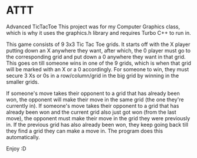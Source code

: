 # ATTT
 Advanced TicTacToe
 This project was for my Computer Graphics class, which is why it uses the graphics.h library and requires Turbo C++ to run in.

This game consists of 9 3x3 Tic Tac Toe grids. 
It starts off with the X player putting down an X anywhere they want, after which, the 0 player must go to the corresponding grid and put down a 0 anywhere they want in that grid. This goes on till someone wins in one of the 9 grids, which is when that grid will be marked with an X or a 0 accordingly. For someone to win, they must secure 3 Xs or 0s in a row/column/grid in the big grid by winning in the smaller grids.

If someone's move takes their opponent to a grid that has already been won, the opponent will make their move in the same grid (the one they're currently in). 
If someone's move takes their opponent to a grid that has already been won and the current grid also just got won (from the last move), the opponent must make their move in the grid they were previously in. If the previous grid has also already been won, they keep going back till they find a grid they can make a move in. 
The program does this automatically.

Enjoy :D
